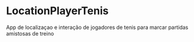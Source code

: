 # LocationPlayerTenis
 App de localizaçao e interação de jogadores de tenis para marcar partidas amistosas de treino
